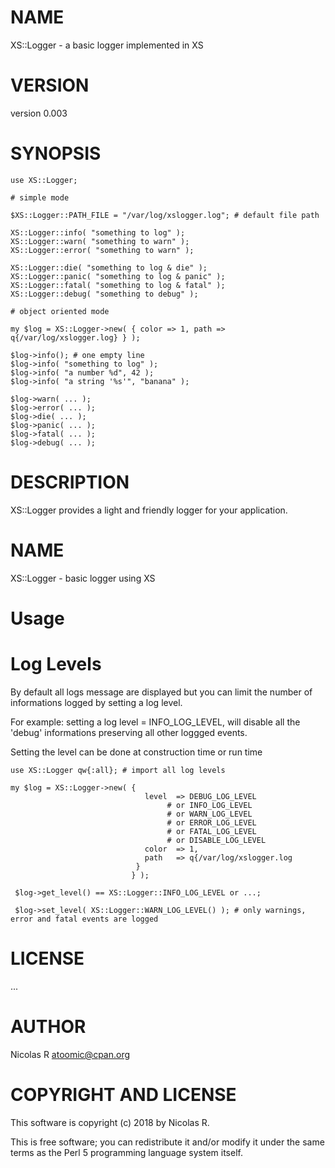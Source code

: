 # NAME

XS::Logger - a basic logger implemented in XS

# VERSION

version 0.003

# SYNOPSIS

    use XS::Logger;

    # simple mode

    $XS::Logger::PATH_FILE = "/var/log/xslogger.log"; # default file path

    XS::Logger::info( "something to log" );
    XS::Logger::warn( "something to warn" );
    XS::Logger::error( "something to warn" );

    XS::Logger::die( "something to log & die" );
    XS::Logger::panic( "something to log & panic" );
    XS::Logger::fatal( "something to log & fatal" );
    XS::Logger::debug( "something to debug" );

    # object oriented mode

    my $log = XS::Logger->new( { color => 1, path => q{/var/log/xslogger.log} } );

    $log->info(); # one empty line
    $log->info( "something to log" );
    $log->info( "a number %d", 42 );
    $log->info( "a string '%s'", "banana" );

    $log->warn( ... );
    $log->error( ... );
    $log->die( ... );
    $log->panic( ... );
    $log->fatal( ... );
    $log->debug( ... );

# DESCRIPTION

XS::Logger provides a light and friendly logger for your application.

# NAME

XS::Logger - basic logger using XS

# Usage

# Log Levels

By default all logs message are displayed but you can limit the number of informations logged
by setting a log level.

For example: setting a log level = INFO\_LOG\_LEVEL, will disable all the 'debug' informations preserving
all other loggged events.

Setting the level can be done at construction time or run time

    use XS::Logger qw{:all}; # import all log levels

    my $log = XS::Logger->new( {
                                  level  => DEBUG_LOG_LEVEL
                                       # or INFO_LOG_LEVEL
                                       # or WARN_LOG_LEVEL
                                       # or ERROR_LOG_LEVEL
                                       # or FATAL_LOG_LEVEL
                                       # or DISABLE_LOG_LEVEL
                                  color  => 1,
                                  path   => q{/var/log/xslogger.log
                                }
                               } );

     $log->get_level() == XS::Logger::INFO_LOG_LEVEL or ...;

     $log->set_level( XS::Logger::WARN_LOG_LEVEL() ); # only warnings, error and fatal events are logged

# LICENSE
   ...

# AUTHOR

Nicolas R <atoomic@cpan.org>

# COPYRIGHT AND LICENSE

This software is copyright (c) 2018 by Nicolas R.

This is free software; you can redistribute it and/or modify it under
the same terms as the Perl 5 programming language system itself.
